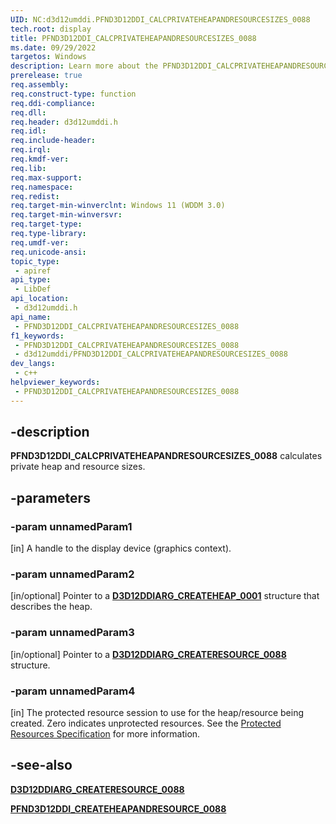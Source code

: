 ```yaml
---
UID: NC:d3d12umddi.PFND3D12DDI_CALCPRIVATEHEAPANDRESOURCESIZES_0088
tech.root: display
title: PFND3D12DDI_CALCPRIVATEHEAPANDRESOURCESIZES_0088
ms.date: 09/29/2022
targetos: Windows
description: Learn more about the PFND3D12DDI_CALCPRIVATEHEAPANDRESOURCESIZES_0088 callback function.
prerelease: true
req.assembly: 
req.construct-type: function
req.ddi-compliance: 
req.dll: 
req.header: d3d12umddi.h
req.idl: 
req.include-header: 
req.irql: 
req.kmdf-ver: 
req.lib: 
req.max-support: 
req.namespace: 
req.redist: 
req.target-min-winverclnt: Windows 11 (WDDM 3.0)
req.target-min-winversvr: 
req.target-type: 
req.type-library: 
req.umdf-ver: 
req.unicode-ansi: 
topic_type:
 - apiref
api_type:
 - LibDef
api_location:
 - d3d12umddi.h
api_name:
 - PFND3D12DDI_CALCPRIVATEHEAPANDRESOURCESIZES_0088
f1_keywords:
 - PFND3D12DDI_CALCPRIVATEHEAPANDRESOURCESIZES_0088
 - d3d12umddi/PFND3D12DDI_CALCPRIVATEHEAPANDRESOURCESIZES_0088
dev_langs:
 - c++
helpviewer_keywords:
 - PFND3D12DDI_CALCPRIVATEHEAPANDRESOURCESIZES_0088
---
```


## -description

**PFND3D12DDI_CALCPRIVATEHEAPANDRESOURCESIZES_0088** calculates private heap and resource sizes.

## -parameters

### -param unnamedParam1

[in] A handle to the display device (graphics context).

### -param unnamedParam2

[in/optional] Pointer to a [**D3D12DDIARG_CREATEHEAP_0001**](ns-d3d12umddi-d3d12ddiarg_createheap_0001.md) structure that describes the heap.

### -param unnamedParam3

[in/optional] Pointer to a [**D3D12DDIARG_CREATERESOURCE_0088**](ns-d3d12umddi-d3d12ddiarg_createresource_0088.md) structure.

### -param unnamedParam4

[in] The protected resource session to use for the heap/resource being created. Zero indicates unprotected resources. See the [Protected Resources Specification](https://microsoft.github.io/DirectX-Specs/d3d/ProtectedResources.html) for more information.

## -see-also

[**D3D12DDIARG_CREATERESOURCE_0088**](ns-d3d12umddi-d3d12ddiarg_createresource_0088.md)

[**PFND3D12DDI_CREATEHEAPANDRESOURCE_0088**](nc-d3d12umddi-pfnd3d12ddi_createheapandresource_0088.md)
